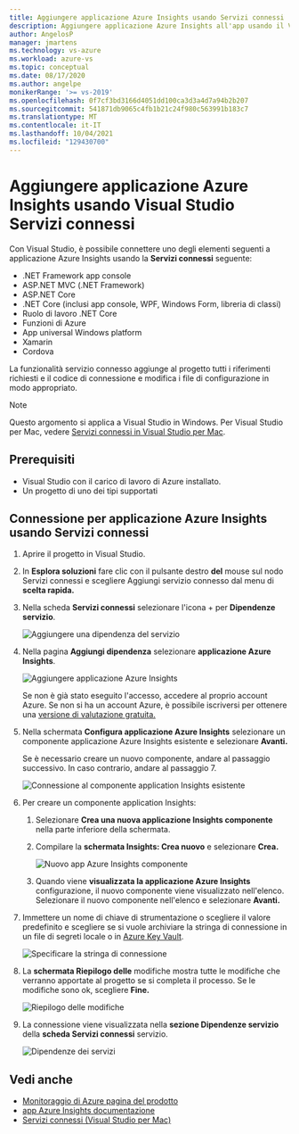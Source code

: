 ```yaml
---
title: Aggiungere applicazione Azure Insights usando Servizi connessi | Microsoft Docs
description: Aggiungere applicazione Azure Insights all'app usando il Visual Studio per aggiungere un servizio connesso
author: AngelosP
manager: jmartens
ms.technology: vs-azure
ms.workload: azure-vs
ms.topic: conceptual
ms.date: 08/17/2020
ms.author: angelpe
monikerRange: '>= vs-2019'
ms.openlocfilehash: 0f7cf3bd3166d4051dd100ca3d3a4d7a94b2b207
ms.sourcegitcommit: 541871db9065c4fb1b21c24f980c563991b183c7
ms.translationtype: MT
ms.contentlocale: it-IT
ms.lasthandoff: 10/04/2021
ms.locfileid: "129430700"
---
```

# <a name="add-azure-application-insights-by-using-visual-studio-connected-services"></a>Aggiungere applicazione Azure Insights usando Visual Studio Servizi connessi

Con Visual Studio, è possibile connettere uno degli elementi seguenti a applicazione Azure Insights usando la **Servizi connessi** seguente:

- .NET Framework app console
- ASP.NET MVC (.NET Framework) 
- ASP.NET Core
- .NET Core (inclusi app console, WPF, Windows Form, libreria di classi)
- Ruolo di lavoro .NET Core
- Funzioni di Azure
- App universal Windows platform
- Xamarin
- Cordova

La funzionalità servizio connesso aggiunge al progetto tutti i riferimenti richiesti e il codice di connessione e modifica i file di configurazione in modo appropriato.

> [!NOTE]
> Questo argomento si applica a Visual Studio in Windows. Per Visual Studio per Mac, vedere [Servizi connessi in Visual Studio per Mac](/visualstudio/mac/connected-services).
## <a name="prerequisites"></a>Prerequisiti

- Visual Studio con il carico di lavoro di Azure installato.
- Un progetto di uno dei tipi supportati

## <a name="connect-to-azure-application-insights-using-connected-services"></a>Connessione per applicazione Azure Insights usando Servizi connessi

1. Aprire il progetto in Visual Studio.

1. In **Esplora soluzioni** fare clic con il pulsante destro **del** mouse sul nodo Servizi connessi e scegliere Aggiungi servizio connesso dal menu di **scelta rapida.**

1. Nella scheda **Servizi connessi** selezionare l'icona + per **Dipendenze servizio**.

    ![Aggiungere una dipendenza del servizio](./media/vs-azure-tools-connected-services-storage/vs-2019/connected-services-tab.png)

1. Nella pagina **Aggiungi dipendenza** selezionare **applicazione Azure Insights**.

    ![Aggiungere applicazione Azure Insights](./media/azure-app-insights-add-connected-service/azure-app-insights.png)

    Se non è già stato eseguito l'accesso, accedere al proprio account Azure. Se non si ha un account Azure, è possibile iscriversi per ottenere una [versione di valutazione gratuita.](https://azure.microsoft.com/free/)

1. Nella schermata **Configura applicazione Azure Insights** selezionare un componente applicazione Azure Insights esistente e selezionare **Avanti.**

    Se è necessario creare un nuovo componente, andare al passaggio successivo. In caso contrario, andare al passaggio 7.

    ![Connessione al componente application Insights esistente](./media/azure-app-insights-add-connected-service/created-app-insights.png)

1. Per creare un componente application Insights:

   1. Selezionare **Crea una nuova applicazione Insights componente** nella parte inferiore della schermata.

   1. Compilare la **schermata Insights: Crea nuovo** e selezionare **Crea.**

       ![Nuovo app Azure Insights componente](./media/azure-app-insights-add-connected-service/create-new-app-insights.png)

   1. Quando viene **visualizzata la applicazione Azure Insights** configurazione, il nuovo componente viene visualizzato nell'elenco. Selezionare il nuovo componente nell'elenco e selezionare **Avanti.**

1. Immettere un nome di chiave di strumentazione o scegliere il valore predefinito e scegliere se si vuole archiviare la stringa di connessione in un file di segreti locale o in [Azure Key Vault](/azure/key-vault).

   ![Specificare la stringa di connessione](./media/azure-app-insights-add-connected-service/connection-string.png)

1. La **schermata Riepilogo delle** modifiche mostra tutte le modifiche che verranno apportate al progetto se si completa il processo. Se le modifiche sono ok, scegliere **Fine.**

   ![Riepilogo delle modifiche](./media/azure-app-insights-add-connected-service/summary-of-changes.png)

1. La connessione viene visualizzata nella **sezione Dipendenze servizio** della **scheda Servizi connessi** servizio.

   ![Dipendenze dei servizi](./media/azure-app-insights-add-connected-service/service-dependencies-after.png)

## <a name="see-also"></a>Vedi anche

- [Monitoraggio di Azure pagina del prodotto](https://azure.microsoft.com/services/monitor/)
- [app Azure Insights documentazione](/azure/azure-monitor/app/app-insights-overview/)
- [Servizi connessi (Visual Studio per Mac)](/visualstudio/mac/connected-services)
